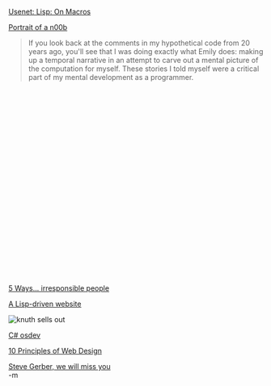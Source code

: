 <a href="http://groups.google.com/group/comp.lang.lisp/browse_thread/thread/ac67ca6cb9c918ee?hl=en">Usenet: Lisp: On Macros</a><br/>

<a href="http://steve-yegge.blogspot.com/2008/02/portrait-of-n00b.html">Portrait of a n00b</a><br/>
<blockquote>If you look back at the comments in my hypothetical code from 20 years ago, you'll see that I was doing exactly what Emily does: making up a temporal narrative in an attempt to carve out a mental picture of the computation for myself. These stories I told myself were a critical part of my mental development as a programmer.</blockquote>

<object width="425" height="373"><param name="movie" value="http://www.youtube.com/v/0eYkc2oQyOQ&rel=1&border=1"></param><param name="wmode" value="transparent"></param><embed src="http://www.youtube.com/v/0eYkc2oQyOQ&rel=1&border=1" type="application/x-shockwave-flash" wmode="transparent" width="425" height="373"></embed></object><br/>

<a href="http://www.lifehack.org/articles/communication/thump-5-ways-to-deal-with-irresponsible-people.html">5 Ways... irresponsible people</a><br/>

<a href="http://briancarper.net/2008/02/11/one-benefit-of-a-lisp-driven-website/">A Lisp-driven website</a><br/>

<img src="http://www.ibiblio.org/Dave/Dr-Fun/df200002/df20000210.jpg" alt="knuth sells out" />

<a href="http://arstechnica.com/news.ars/post/20080208-developers-create-open-source-os-kernels-using-net-tools.html">C# osdev</a><br/>

<a href="http://www.smashingmagazine.com/index.php/2008/01/31/10-principles-of-effective-web-design/">10 Principles of Web Design</a><br/>

<a href="http://www.newsfromme.com/archives/2008_02_11.html#014809">Steve Gerber, we will miss you</a><br/>
-m